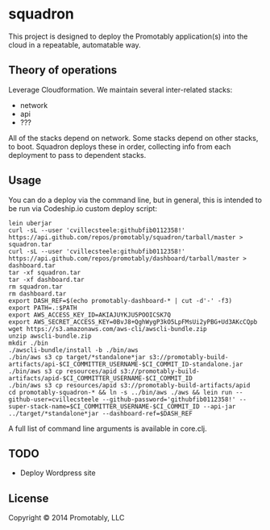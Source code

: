 # squadron

This project is designed to deploy the Promotably application(s) into
the cloud in a repeatable, automatable way.

## Theory of operations

Leverage Cloudformation.  We maintain several inter-related stacks:

* network
* api
* ???

All of the stacks depend on network.  Some stacks depend on other
stacks, to boot.  Squadron deploys these in order, collecting info
from each deployment to pass to dependent stacks.

## Usage

You can do a deploy via the command line, but in general, this is
intended to be run via Codeship.io custom deploy script:

```
lein uberjar
curl -sL --user 'cvillecsteele:githubfib0112358!' https://api.github.com/repos/promotably/squadron/tarball/master > squadron.tar
curl -sL --user 'cvillecsteele:githubfib0112358!' https://api.github.com/repos/promotably/dashboard/tarball/master > dashboard.tar
tar -xf squadron.tar
tar -xf dashboard.tar
rm squadron.tar
rm dashboard.tar
export DASH_REF=$(echo promotably-dashboard-* | cut -d'-' -f3)
export PATH=.:$PATH
export AWS_ACCESS_KEY_ID=AKIAJUYKJU5POOICSK7Q
export AWS_SECRET_ACCESS_KEY=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
wget https://s3.amazonaws.com/aws-cli/awscli-bundle.zip
unzip awscli-bundle.zip
mkdir ./bin
./awscli-bundle/install -b ./bin/aws
./bin/aws s3 cp target/*standalone*jar s3://promotably-build-artifacts/api-$CI_COMMITTER_USERNAME-$CI_COMMIT_ID-standalone.jar
./bin/aws s3 cp resources/apid s3://promotably-build-artifacts/apid-$CI_COMMITTER_USERNAME-$CI_COMMIT_ID
./bin/aws s3 cp resources/apid s3://promotably-build-artifacts/apid
cd promotably-squadron-* && ln -s ../bin/aws ./aws && lein run --github-user=cvillecsteele --github-password='githubfib0112358!' --super-stack-name=$CI_COMMITTER_USERNAME-$CI_COMMIT_ID --api-jar ../target/*standalone*jar --dashboard-ref=$DASH_REF
```

A full list of command line arguments is available in core.clj.

## TODO

* Deploy Wordpress site

## License

Copyright © 2014 Promotably, LLC

